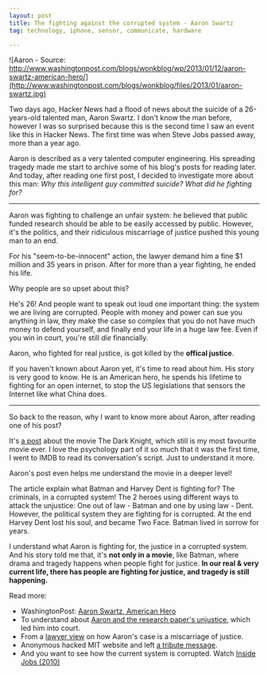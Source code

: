 ```yaml
---
layout: post
title: The fighting against the corrupted system - Aaron Swartz
tag: technology, iphone, sensor, communicate, hardware

---
```


![Aaron - Source: http://www.washingtonpost.com/blogs/wonkblog/wp/2013/01/12/aaron-swartz-american-hero/](http://www.washingtonpost.com/blogs/wonkblog/files/2013/01/aaron-swartz.jpg)

Two days ago, Hacker News had a flood of news about the suicide of a 26-years-old talented man, Aaron Swartz. I don't know the man before, however I was so surprised because this is the second time I saw an event like this in Hacker News. The first time was when Steve Jobs passed away, more than a year ago.

Aaron is described as a very talented computer engineering. His spreading tragedy made me start to archive some of his blog's posts for reading later. And today, after reading one first post, I decided to investigate more about this man: *Why this intelligent guy committed suicide? What did he fighting for?*

---
Aaron was fighting to challenge an unfair system: he believed that public funded research should be able to be easily accessed by public. However, it's the politics, and their ridiculous miscarriage of justice pushed this young man to an end.

For his "seem-to-be-innocent" action, the lawyer demand him a fine $1 million and 35 years in prison. After for more than a year fighting, he ended his life.

Why people are so upset about this?

He's 26! And people want to speak out loud one important thing: the system we are living are corrupted. People with money and power can sue you anything in law, they make the case so complex that you do not have much money to defend yourself, and finally end your life in a huge law fee. Even if you win in court, you're still *die* financially.

Aaron, who fighted for real justice, is got killed by the **offical justice**.

If you haven't known about Aaron yet, it's time to read about him. His story is very good to know. He is an American hero, he spends his lifetime to fighting for an open internet, to stop the US legislations that sensors the Internet like what China does.


---

So back to the reason, why I want to know more about Aaron, after reading one of his post?

It's [a post](http://www.aaronsw.com/weblog/tdk) about the movie The Dark Knight, which still is my most favourite movie ever. I love the psychology part of it so much that it was the first time, I went to IMDB to read its conversation's script. Just to understand it more.

Aaron's post even helps me understand the movie in a deeper level!

The article explain what Batman and Harvey Dent is fighting for? The criminals, in a corrupted system! The 2 heroes using different ways to attack the unjustice: One out of law - Batman and one by using law - Dent. However, the political system they are fighting for is corrupted. At the end Harvey Dent lost his soul, and became Two Face. Batman lived in sorrow for years.

I understand what Aaron is fighting for, the justice in a corrupted system. And his story told me that, it's **not only in a movie**, like Batman, where drama and tragedy happens when people fight for justice. **In our real & very current life, there has people are fighting for justice, and tragedy is still happening.**



Read more:

* WashingtonPost: [Aaron Swartz, American Hero](http://www.washingtonpost.com/blogs/wonkblog/wp/2013/01/12/aaron-swartz-american-hero/)
* To understand about [Aaron and the research paper's unjustice](http://www.jerrypournelle.com/chaosmanor/?p=11443), which led him into court.
* From a [lawyer view](http://lessig.tumblr.com/post/40347463044/prosecutor-as-bully) on how Aaron's case is a miscarriage of justice.
* Anonymous hacked MIT website and left [a tribute message](http://bosslee.co/post/40503263503/a-brief-message-from-anonymous).
* And you want to see how the current system is corrupted. Watch [Inside Jobs (2010)](http://www.imdb.com/title/tt1645089/)